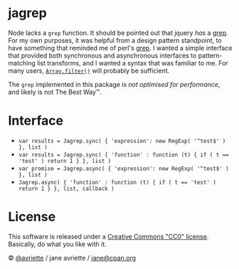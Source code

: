 jagrep
====

Node lacks a `grep` function. It should be pointed out that jquery *has* a [grep](http://api.jquery.com/jquery.grep/). For my own purposes, it was helpful from a design pattern standpoint, to have something that reminded me of perl's [grep](http://perldoc.perl.org/functions/grep.html). I wanted a simple interface that provided both synchronous and asynchronous interfaces to pattern-matching list transforms, and I wanted a syntax that was familiar to me. For many users, [`Array.filter()`](https://developer.mozilla.org/en-US/docs/Web/JavaScript/Reference/Global_Objects/Array/filter) will probably be sufficient.

The `grep` implemented in this package *is not optimised for performance*, and likely is not The Best Way&trade;.

Interface
=====

* `var results = Jagrep.sync( { 'expression': new RegExp( '^test$' ) }, list )`
* `var results = Jagrep.sync( { 'function' : function (t) { if ( t == 'test' ) return 1 } }, list )`
* `var promise = Jagrep.async( { 'expression': new RegExp( '^test$' ) }, list )`
* `Jagrep.async( { 'function' : function (t) { if ( t == 'test' ) return 1 } }, list, callback )`

License
=====

This software is released under a [Creative Commons "CC0" license](https://github.com/avriette/jgrep/blob/master/LICENSE). Basically, do what you like with it.

&copy; [@avriette](https://github.com/avriette) / jane avriette / [jane@cpan.org](mailto:jane@cpan.org)

